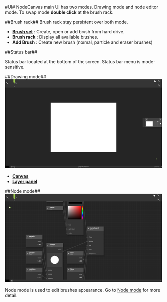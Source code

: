 #UI#
NodeCanvas main UI has two modes. Drawing mode and node editor mode. To swap mode **double click** at the brush rack.

##Brush rack##
Brush rack stay persistent over both mode.

* [**Brush set**]() : Create, open or add brush from hard drive.
* **Brush rack** : Display all available brushes.
* **Add Brush** : Create new brush (normal, particle and eraser brushes)

##Status bar##
![]()

Status bar located at the bottom of the screen. Status bar menu is mode-sensitive.

##Drawing mode##
![drawingUI](https://github.com/Ttanasart-pt/NodeCanvas-doc/blob/master/img/drawing%20mode.png "123")

* [**Canvas**]()
* [**Layer panel**]()

##Node mode##
![nodeUI](https://github.com/Ttanasart-pt/NodeCanvas-doc/blob/master/img/node%20editor%20mode.png)

Node mode is used to edit brushes appearance. Go to [Node mode]() for more detail.
